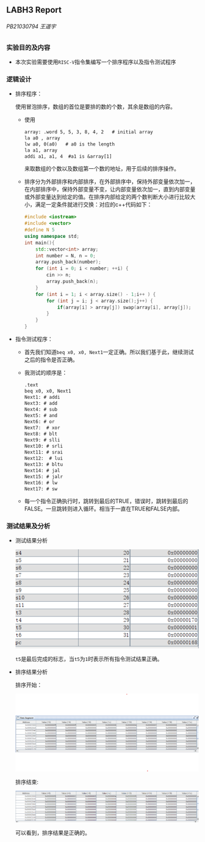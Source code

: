 ## LABH3 Report

###### PB21030794 王道宇

### 实验目的及内容

- 本次实验需要使用`RISC-V`指令集编写一个排序程序以及指令测试程序

### 逻辑设计

- 排序程序：
  
  使用冒泡排序，数组的首位是要排的数的个数，其余是数组的内容。
  
  - 使用
    
    ```asmatmel
    array: .word 5, 5, 3, 8, 4, 2   # initial array
    la a0 , array   
    lw a0, 0(a0)   # a0 is the length
    la a1, array  
    addi a1, a1, 4  #a1 is &array[1]
    ```
    
    来取数组的个数以及数组第一个数的地址，用于后续的排序操作。
  
  - 排序分为外部排序和内部排序，在外部排序中，保持外部变量依次加一，在内部排序中，保持外部变量不变，让内部变量依次加一，直到内部变量或外部变量达到给定的值。在排序内部给定的两个数判断大小进行比较大小，满足一定条件就进行交换：对应的c++代码如下：
    
    ```cpp
    #include <iostream>
    #include <vector>
    #define N 5
    using namespace std;
    int main(){
        std::vector<int> array;
        int number = N, n = 0;
        array.push_back(number);
        for (int i = 0; i < number; ++i) {
            cin >> n;
            array.push_back(n);
        }
        for (int i = 1; i < array.size() - 1;i++ ) {
            for (int j = i; j < array.size();j++) {
                if(array[i] > array[j]) swap(array[i], array[j]);
            }
        }
    }
    ```

- 指令测试程序：
  
  - 首先我们知道`beq x0, x0, Next1`一定正确。所以我们基于此，继续测试之后的指令是否正确。
  
  - 我测试的顺序是：
    
    ```textile
    .text
    beq x0, x0, Next1
    Next1: # addi
    Next3: # add
    Next4: # sub
    Next5: # and
    Next6: # or
    Next7:  # xor
    Next8: # blt
    Next9: # slli
    Next10: # srli
    Next11: # srai
    Next12:  # lui
    Next13: # bltu
    Next14: # jal
    Next15: # jalr
    Next16: # lw
    Next17: # sw
    ```
  
  - 每一个指令正确执行时，跳转到最后的TRUE，错误时，跳转到最后的FALSE。一旦跳转则进入循环。相当于一直在TRUE和FALSE内部。

### 测试结果及分析

- 测试结果分析
  
  ![](LABH3图片\测试完成.png)
  
  `t5`是最后完成的标志，当`t5`为`1`时表示所有指令测试结果正确。

- 排序结果分析
  
  排序开始：
  
  ![](LABH3图片\排序开始.png)
  
  排序结束:
  
  ![](LABH3图片/排序结束.png)
  
  可以看到，排序结果是正确的。
